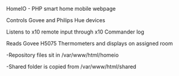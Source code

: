 HomeIO - PHP smart home mobile webpage

Controls Govee and Philips Hue devices

Listens to x10 remote input through x10 Commander log

Reads Govee H5075 Thermometers and displays on assigned room 

-Repository files sit in /var/www/html/homeio

-Shared folder is copied from /var/www/html/shared